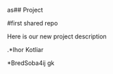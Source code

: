 as## Project

#first shared repo

Here is our new project description

.*Ihor Kotliar

*BredSoba4ij
gk